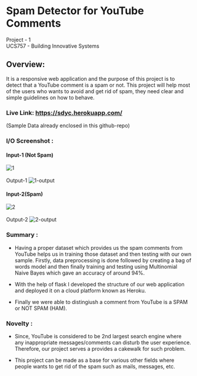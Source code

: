 # Spam Detector for YouTube Comments #

Project - 1 <br>
UCS757 - Building Innovative Systems <br>

## Overview: ##
It is a responsive web application and the purpose of this project is to detect that a YouTube comment is a spam or not. This project will help most of the users who wants to avoid and get rid of spam, they need clear and simple guidelines on how to behave.

### Live Link: https://sdyc.herokuapp.com/ ###
(Sample Data already enclosed in this github-repo)

### I/O Screenshot :<br/> ###
#### Input-1 (Not Spam) ####
![1](https://user-images.githubusercontent.com/43958244/133942116-a751a3eb-869d-4e38-a367-7c26983d9e62.png)
<br>
<br>
Output-1
![1-output](https://user-images.githubusercontent.com/43958244/133942176-935f3854-391c-42cd-b1ef-c03eae874d0a.png)
</br>
#### Input-2(Spam) ####
![2](https://user-images.githubusercontent.com/43958244/133942222-0b4276a8-515d-4b84-9df4-fa89ff9b690e.png)
<br>
<br>
Output-2
![2-output](https://user-images.githubusercontent.com/43958244/133942243-c4774aaa-71c4-4fbc-ae73-03c5dfbbf48f.png)
</br>
### Summary :<br/> ###

- Having a proper dataset which provides us the spam comments from YouTube helps us in training those dataset and then testing with our own sample. Firstly, data preprocessing is done followed by creating a bag of words model and then finally training and testing using Multinomial Naive Bayes which gave an accuracy of around 94%. <br>

- With the help of flask I developed the structure of our web application and deployed it on a cloud platform known as Heroku.<br>

- Finally we were able to distingiush a comment from YouTube is a SPAM or NOT SPAM (HAM). <br>

### Novelty :<br/> ###
-	Since, YouTube is considered to be 2nd largest search engine where any inappropriate messages/comments can disturb the user experience. Therefore, our project serves a provides a cakewalk for such problem.<br>

- This project can be made as a base for various other fields where people wants to get rid of the spam such as mails, messages, etc. <br>
